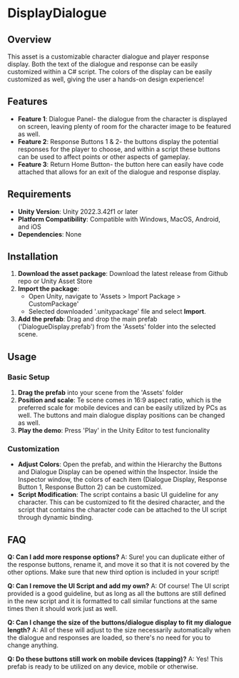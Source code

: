 # DisplayDialogue

## Overview
This asset is a customizable character dialogue and player response display. Both the text of the dialogue and response can be easily customized within a C# script. The colors of the display can be easily customized as well, giving the user a hands-on design experience!

## Features
-  **Feature 1**: Dialogue Panel- the dialogue from the character is displayed on screen, leaving plenty of room for the character image to be featured as well.
-  **Feature 2**: Response Buttons 1 & 2- the buttons display the potential responses for the player to choose, and within a script these buttons can be used to affect points or other aspects of gameplay.
-  **Feature 3**: Return Home Button- the button here can easily have code attached that allows for an exit of the dialogue and response display.

## Requirements
-  **Unity Version**: Unity 2022.3.42f1 or later
-  **Platform Compatibility**: Compatible with Windows, MacOS, Android, and iOS
-  **Dependencies**: None

## Installation
1. **Download the asset package**: Download the latest release from Github repo or Unity Asset Store
2. **Import the package**:
   - Open Unity, navigate to 'Assets > Import Package > CustomPackage'
   - Selected downloaded '.unitypackage' file and select **Import**.
3. **Add the prefab**: Drag and drop the main prefab ('DialogueDisplay.prefab') from the 'Assets' folder into the selected scene.
   
## Usage

### Basic Setup
1. **Drag the prefab** into your scene from the 'Assets' folder
2. **Position and scale**: Te scene comes in 16:9 aspect ratio, which is the preferred scale for mobile devices and can be easily utilized by PCs as well. The buttons and main dialogue display positions can be changed as well.
3. **Play the demo**: Press 'Play' in the Unity Editor to test funcionality

### Customization
-  **Adjust Colors**: Open the prefab, and within the Hierarchy the Buttons and Dialogue Display can be opened within the Inspector. Inside the Inspector window, the colors of each item (Dialogue Display, Response Button 1, Response Button 2) can be customized.
-  **Script Modification**: The script contains a basic UI guideline for any character. This can be customized to fit the desired character, and the script that contains the character code can be attached to the UI script through dynamic binding.

## FAQ
**Q: Can I add more response options?**
A: Sure! you can duplicate either of the response buttons, rename it, and move it so that it is not covered by the other options. Make sure that new third option is included in  your script!

**Q: Can I remove the UI Script and add my own?**
A: Of course! The UI script provided is a good guideline, but as long as all the buttons are still defined in the new script and it is formatted to call similar functions at the same times then it should work just as well.

**Q: Can I change the size of the buttons/dialogue display to fit my dialogue length?** 
A: All of these will adjust to the size necessarily automatically when the dialogue and responses are loaded, so there's no need for you to change anything. 

**Q: Do these buttons still work on mobile devices (tapping)?**
A: Yes! This prefab is ready to be utilized on any device, mobile or otherwise.
